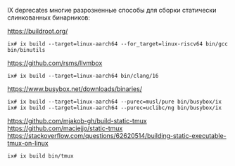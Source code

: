IX deprecates многие разрозненные способы для сборки статически слинкованных бинарников:

https://buildroot.org/

```shell
ix# ix build --target=linux-aarch64 --for_target=linux-riscv64 bin/gcc bin/binutils
```

https://github.com/rsms/llvmbox

```shell
ix# ix build --target=linux-aarch64 bin/clang/16
```

https://www.busybox.net/downloads/binaries/

```shell
ix# ix build --target=linux-aarch64 --purec=musl/pure bin/busybox/ix
ix# ix build --target=linux-aarch64 --purec=uclibc/ng bin/busybox/ix
```

https://github.com/mjakob-gh/build-static-tmux
https://github.com/maciejjo/static-tmux
https://stackoverflow.com/questions/62620514/building-static-executable-tmux-on-linux

```shell
ix# ix build bin/tmux
```
